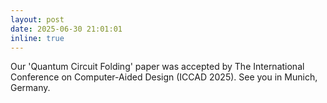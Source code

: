 ```yaml
---
layout: post
date: 2025-06-30 21:01:01
inline: true
---
```

Our 'Quantum Circuit Folding' paper was accepted by The International Conference on Computer-Aided Design (ICCAD 2025). See you in Munich, Germany.